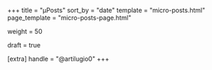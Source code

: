 +++
title = "µPosts"
sort_by = "date"
template = "micro-posts.html"
page_template = "micro-posts-page.html"

weight = 50

draft = true

[extra]
handle = "@artilugio0"
+++
